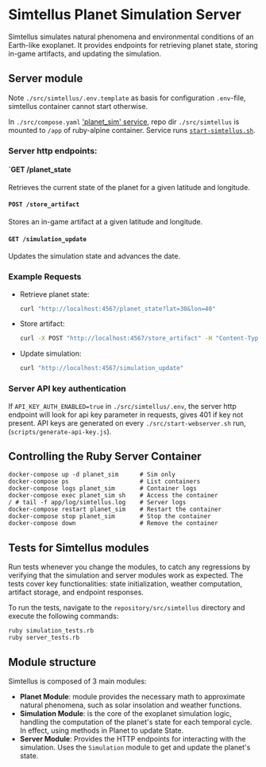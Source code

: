 # Simtellus Planet Simulation Server

Simtellus simulates natural phenomena and environmental conditions of an Earth-like
exoplanet. It provides endpoints for retrieving planet state, storing in-game artifacts,
and updating the simulation.


## Server module
Note  `./src/simtellus/.env.template` as basis for configuration `.env`-file, simtellus container cannot start otherwise.

In `./src/compose.yaml` ['planet_sim' service](https://github.com/csmr/mutonex/blob/8890cac548510e191cb936f68c0b591c8ebc0a91/src/compose.yaml#L24), repo dir `./src/simtellus` is mounted to `/app` of ruby-alpine container. Service runs [`start-simtellus.sh`](https://github.com/csmr/mutonex/blob/master/src/simtellus/start-simtellus.sh).

### Server http endpoints:

#### `GET /planet_state
Retrieves the current state of the planet for a given latitude and longitude.

#### `POST /store_artifact`
Stores an in-game artifact at a given latitude and longitude.

#### `GET /simulation_update`
Updates the simulation state and advances the date.

### Example Requests
- Retrieve planet state:
    ```sh
    curl "http://localhost:4567/planet_state?lat=30&lon=40"
    ```
- Store artifact:
    ```sh
    curl -X POST "http://localhost:4567/store_artifact" -H "Content-Type: application/json" -d '{"lat": 30, "lon": 40, "name": "Artifact1"}'
    ```
- Update simulation:
    ```sh
    curl "http://localhost:4567/simulation_update"
    ```

### Server API key authentication
If `API_KEY_AUTH_ENABLED=true` in `./src/simtellus/.env`, the server http endpoint will look for api key parameter in requests, gives 401 if key not present. API keys are generated on every `./src/start-webserver.sh` run, (`scripts/generate-api-key.js`).


## Controlling the Ruby Server Container

  ```
  docker-compose up -d planet_sim      # Sim only
  docker-compose ps                    # List containers
  docker-compose logs planet_sim       # Container logs
  docker-compose exec planet_sim sh    # Access the container
  / # tail -f app/log/simtellus.log    # Server logs
  docker-compose restart planet_sim    # Restart the container
  docker-compose stop planet_sim       # Stop the container
  docker-compose down                  # Remove the container
  ```

## Tests for Simtellus modules
Run tests whenever you change the modules, to catch any regressions by verifying that the simulation and server modules work as expected. The tests cover key functionalities: state initialization, weather computation, artifact storage, and endpoint responses.

To run the tests, navigate to the `repository/src/simtellus` directory and execute the following commands:
```
ruby simulation_tests.rb
ruby server_tests.rb
```

## Module structure

Simtellus is composed of 3 main modules:

- **Planet Module**: module provides the necessary math to approximate natural phenomena, such as solar insolation and weather functions. 
- **Simulation Module**: is the core of the exoplanet simulation logic, handling the computation of the planet's state for each temporal cycle. In effect, using methods in Planet to update State.
- **Server Module**: Provides the HTTP endpoints for interacting with the simulation. Uses the `Simulation` module to get and update the planet's state.

